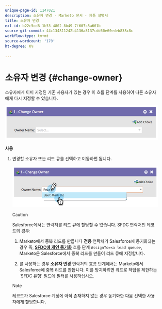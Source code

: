 ```yaml
---
unique-page-id: 1147021
description: 소유자 변경 - Marketo 문서 - 제품 설명서
title: 소유자 변경
exl-id: b22c5cd8-1b53-4802-8b49-7f607c8a601b
source-git-commit: 44c134811242b4136a3137cdd60e60edeb838c8c
workflow-type: tm+mt
source-wordcount: '170'
ht-degree: 0%

---
```


# 소유자 변경 {#change-owner}

소유자에게 이미 지정된 기존 사용자가 있는 경우 이 흐름 단계를 사용하여 다른 소유자에게 다시 지정할 수 있습니다.

![](assets/image2014-9-22-15-3a1-3a3.png)

**사용**

1. 변경할 소유자 또는 리드 큐를 선택하고 이동하면 됩니다.

   ![](assets/image2014-9-22-15-3a1-3a6.png)

   >[!CAUTION]
   >
   >Salesforce에서는 연락처를 리드 큐에 할당할 수 없습니다. SFDC 연락처인 레코드의 경우:
   >
   >1. Marketo에서 중복 리드를 만듭니다 **전용** 연락처가 Salesforce에 동기화되는 경우 즉, **[SFDC에 개인 동기화](/help/marketo/product-docs/core-marketo-concepts/smart-campaigns/salesforce-flow-actions/sync-person-to-sfdc.md)** 흐름 단계 `AssignTo=<a lead queue>`, Marketo은 Salesforce에서 중복 리드를 만들어 리드 큐에 지정합니다.
   >
   >1. 를 사용하는 경우 **소유자 변경** 연락처의 흐름 단계에서는 Marketo에서 Salesforce에 중복 리드를 만듭니다. 이를 방지하려면 리드로 작업을 제한하는 &#39;SFDC 유형&#39; 필드에 필터를 사용하십시오.


   >[!NOTE]
   >
   >레코드가 Salesforce 계정에 아직 존재하지 않는 경우 동기화한 다음 선택한 사용자에게 할당합니다.
